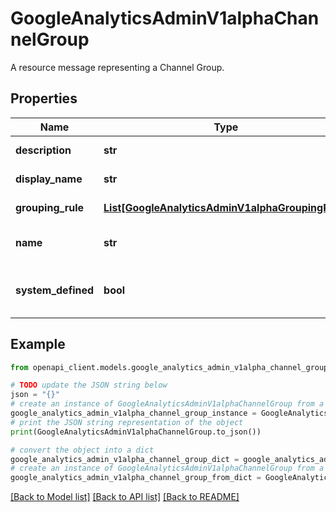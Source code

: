 # GoogleAnalyticsAdminV1alphaChannelGroup

A resource message representing a Channel Group.

## Properties

Name | Type | Description | Notes
------------ | ------------- | ------------- | -------------
**description** | **str** | The description of the Channel Group. Max length of 256 characters. | [optional] 
**display_name** | **str** | Required. The display name of the Channel Group. Max length of 80 characters. | [optional] 
**grouping_rule** | [**List[GoogleAnalyticsAdminV1alphaGroupingRule]**](GoogleAnalyticsAdminV1alphaGroupingRule.md) | Required. The grouping rules of channels. Maximum number of rules is 50. | [optional] 
**name** | **str** | Output only. The resource name for this Channel Group resource. Format: properties/{property}/channelGroups/{channel_group} | [optional] [readonly] 
**system_defined** | **bool** | Output only. If true, then this channel group is the Default Channel Group predefined by Google Analytics. Display name and grouping rules cannot be updated for this channel group. | [optional] [readonly] 

## Example

```python
from openapi_client.models.google_analytics_admin_v1alpha_channel_group import GoogleAnalyticsAdminV1alphaChannelGroup

# TODO update the JSON string below
json = "{}"
# create an instance of GoogleAnalyticsAdminV1alphaChannelGroup from a JSON string
google_analytics_admin_v1alpha_channel_group_instance = GoogleAnalyticsAdminV1alphaChannelGroup.from_json(json)
# print the JSON string representation of the object
print(GoogleAnalyticsAdminV1alphaChannelGroup.to_json())

# convert the object into a dict
google_analytics_admin_v1alpha_channel_group_dict = google_analytics_admin_v1alpha_channel_group_instance.to_dict()
# create an instance of GoogleAnalyticsAdminV1alphaChannelGroup from a dict
google_analytics_admin_v1alpha_channel_group_from_dict = GoogleAnalyticsAdminV1alphaChannelGroup.from_dict(google_analytics_admin_v1alpha_channel_group_dict)
```
[[Back to Model list]](../README.md#documentation-for-models) [[Back to API list]](../README.md#documentation-for-api-endpoints) [[Back to README]](../README.md)


